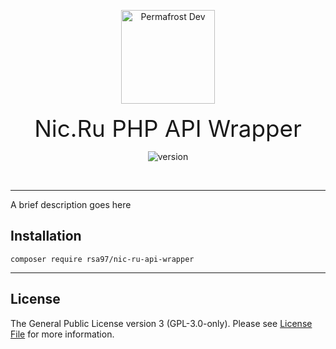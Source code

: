 <p align="center">
<img src="https://static.permafrost.dev/images/permafrost-logo-02.png" alt="Permafrost Dev" height="150" style="block">
<br><br>
<span style="font-size:2.3rem">Nic.Ru PHP API Wrapper</span>
</p>

<p align="center">
<img src="https://img.shields.io/packagist/v/permafrost-dev/package-skeleton" alt="version"/>
</p>

<br>

---

A brief description goes here

## Installation

`composer require rsa97/nic-ru-api-wrapper`

---

## License

The General Public License version 3 (GPL-3.0-only). Please see [License File](LICENSE) for more information.
